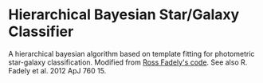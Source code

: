 # Hierarchical Bayesian Star/Galaxy Classifier

A hierarchical bayesian algorithm based on template fitting for photometric star-galaxy classification. Modified from [Ross Fadely's code](https://github.com/rossfadely/star-galaxy-classification). See also R. Fadely et al. 2012 ApJ 760 15.

